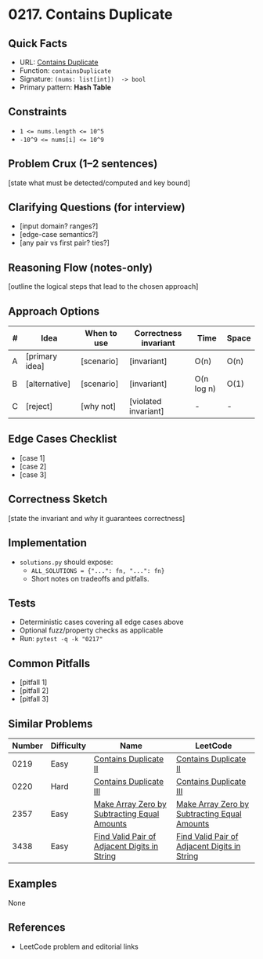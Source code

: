 # 0217. Contains Duplicate

## Quick Facts

- URL: [Contains Duplicate](https://leetcode.com/problems/contains-duplicate/)
- Function: `containsDuplicate`
- Signature: `(nums: list[int])  -> bool`
- Primary pattern: **Hash Table**

## Constraints

- `1 <= nums.length <= 10^5`
- `-10^9 <= nums[i] <= 10^9`

## Problem Crux (1–2 sentences)

[state what must be detected/computed and key bound]

## Clarifying Questions (for interview)

- [input domain? ranges?]
- [edge-case semantics?]
- [any pair vs first pair? ties?]

## Reasoning Flow (notes-only)

[outline the logical steps that lead to the chosen approach]

## Approach Options

| #   | Idea           | When to use | Correctness invariant | Time       | Space |
| --- | -------------- | ----------- | --------------------- | ---------- | ----- |
| A   | [primary idea] | [scenario]  | [invariant]           | O(n)       | O(n)  |
| B   | [alternative]  | [scenario]  | [invariant]           | O(n log n) | O(1)  |
| C   | [reject]       | [why not]   | [violated invariant]  | -          | -     |

## Edge Cases Checklist

- [case 1]
- [case 2]
- [case 3]

## Correctness Sketch

[state the invariant and why it guarantees correctness]

## Implementation

- `solutions.py` should expose:
    - `ALL_SOLUTIONS = {"...": fn, "...": fn}`
    - Short notes on tradeoffs and pitfalls.

## Tests

- Deterministic cases covering all edge cases above
- Optional fuzz/property checks as applicable
- Run: `pytest -q -k "0217"`

## Common Pitfalls

- [pitfall 1]
- [pitfall 2]
- [pitfall 3]

## Similar Problems

| Number | Difficulty | Name                                                                                                           | LeetCode                                                                                                                    |
| ------ | ---------- | -------------------------------------------------------------------------------------------------------------- | --------------------------------------------------------------------------------------------------------------------------- |
| 0219   | Easy       | [Contains Duplicate II](../0219-contains-duplicate-ii/readme.md)                                               | [Contains Duplicate II](https://leetcode.com/problems/contains-duplicate-ii/)                                               |
| 0220   | Hard       | [Contains Duplicate III](../0220-contains-duplicate-iii/readme.md)                                             | [Contains Duplicate III](https://leetcode.com/problems/contains-duplicate-iii/)                                             |
| 2357   | Easy       | [Make Array Zero by Subtracting Equal Amounts](../2357-make-array-zero-by-subtracting-equal-amounts/readme.md) | [Make Array Zero by Subtracting Equal Amounts](https://leetcode.com/problems/make-array-zero-by-subtracting-equal-amounts/) |
| 3438   | Easy       | [Find Valid Pair of Adjacent Digits in String](../3438-find-valid-pair-of-adjacent-digits-in-string/readme.md) | [Find Valid Pair of Adjacent Digits in String](https://leetcode.com/problems/find-valid-pair-of-adjacent-digits-in-string/) |

## Examples

None

## References

- LeetCode problem and editorial links
